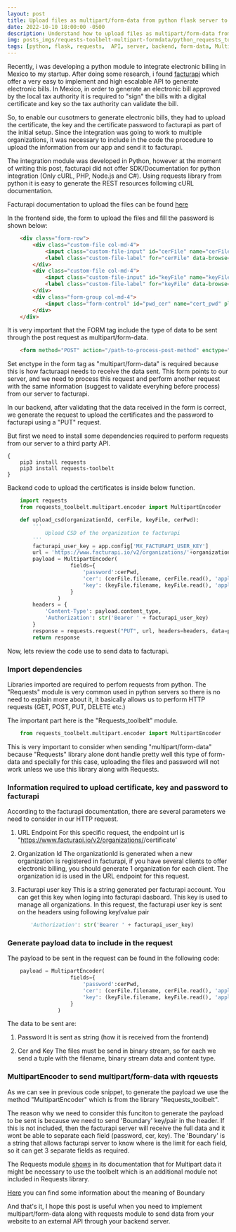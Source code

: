 ```yaml
---
layout: post
title: Upload files as multipart/form-data from python flask server to third party API using requests
date: 2022-10-10 18:00:00 -0500
description: Understand how to upload files as multipart/form-data from flask sever to external API using requests module
img: posts_imgs/requests-toolbelt-multipart-formdata/python_requests_toolbelt.jpeg
tags: [python, flask, requests,  API, server, backend, form-data, MultipartEncoder]
---
```


Recently, i was developing a python module to integrate electronic billing in Mexico to my startup. After doing some research, i found [facturapi](https://www.facturapi.io/) which offer a very easy to implement and high escalable API to generate electronic bills. In Mexico, in order to generate an electronic bill approved by the local tax authority it is required to "sign" the bills with a digital certificate and key so the tax authority can validate the bill.

So, to enable our cusotmers to generate electronic bills, they had to upload the certificate, the key and the certificate password to facturapi as part of the initial setup. Since the integration was going to work to multiple organizations, it was necessary to include in the code the procedure to upload the information from our app and send it to facturapi.

The integration module was developed in Python, however at the moment of writing this post, facturapi did not offer SDK/Documentation for python integration (Only cURL, PHP, Node.js and C#). Using requests library from python it is easy to generate the REST resources following cURL documentation.

Facturapi documentation to upload the files can be found [here](https://docs.facturapi.io/api/#tag/organization/operation/uploadOrganizationCertificate)

In the frontend side, the form to upload the files and fill the password is shown below:

```html
    <div class="form-row">
        <div class="custom-file col-md-4">
            <input class="custom-file-input" id="cerFile" name="cerFile" required="" type="file">
            <label class="custom-file-label" for="cerFile" data-browse="Elegir">Archivo .cer</label>
        </div>
        <div class="custom-file col-md-4">
            <input class="custom-file-input" id="keyFile" name="keyFile" required="" type="file">
            <label class="custom-file-label" for="keyFile" data-browse="Elegir">Archivo .key</label>
        </div>
        <div class="form-group col-md-4">
            <input class="form-control" id="pwd_cer" name="cert_pwd" placeholder="Contraseña del certificado" required="" type="password" value="">
        </div>
    </div>
```

It is very important that the FORM tag include the type of data to be sent through the post request as multipart/form-data.

```html
    <form method="POST" action="/path-to-process-post-method" enctype="multipart/form-data">
```

Set enctype in the form tag as "multipart/form-data" is required because this is how facturaapi needs to receive the data sent. This form points to our server, and we need to process this request and perform another request with the same information (suggest to validate everyhing before process) from our server to facturapi.

In our backend, after validating that the data received in the form is correct, we generate the request to upload the certificates and the password to facturapi using a "PUT" request.

But first we need to install some dependencies required to perform requests from our server to a third party API.

```console
{
    pip3 install requests
    pip3 install requests-toolbelt
}
```

Backend code to upload the certificates is inside below function.

```python
    import requests
    from requests_toolbelt.multipart.encoder import MultipartEncoder

    def upload_csd(organizationId, cerFile, keyFile, cerPwd):
        '''
            Upload CSD of the organization to facturapi
        '''
        facturapi_user_key = app.config['MX_FACTURAPI_USER_KEY']
        url = 'https://www.facturapi.io/v2/organizations/'+organizationId+'/certificate'
        payload = MultipartEncoder(
                    fields={
                        'password':cerPwd,
                        'cer': (cerFile.filename, cerFile.read(), 'application/octet-stream'),
                        'key': (keyFile.filename, keyFile.read(), 'application/octet-stream')
                    }
                )
        headers = {
            'Content-Type': payload.content_type,
            'Authorization': str('Bearer ' + facturapi_user_key)
        }
        response = requests.request("PUT", url, headers=headers, data=payload)
        return response
```

Now, lets review the code use to send data to facturapi.

### Import dependencies

Libraries imported are required to perfom requests from python. The "Requests" module is very common used in python servers so there is no need to explain more about it, it basically allows us to perform HTTP requests (GET, POST, PUT, DELETE etc.)

The important part here is the "Requests_toolbelt" module.

```python
    from requests_toolbelt.multipart.encoder import MultipartEncoder
```

This is very important to consider when sending "multipart/form-data" because "Requests" library alone dont handle pretty well this type of form-data and specially for this case, uploading the files and password will not work unless we use this library along with Requests.

### Information required to upload certificate, key and password to facturapi

According to the facturapi documentation, there are several parameters we need to consider in our HTTP request.

1. URL Endpoint
    For this specific request, the endpoint url is "https://www.facturapi.io/v2/organizations/<organizationId>/certificate'

2. Organization Id
    The organizationId is generated when a new organization is registered in facturapi, if you have several clients to offer electronic billing, you should generate 1 organization for each client.
    The organization id is used in the URL endpoint for this request.

3. Facturapi user key
    This is a string generated per facturapi account. You can get this key when loging into facturapi dasboard. This key is used to manage all organizations.
    In this request, the facturapi user key is sent on the headers using following key/value pair
    ```python
        'Authorization': str('Bearer ' + facturapi_user_key)
    ```

### Generate payload data to include in the request

The payload to be sent in the request can be found in the following code:

```python
    payload = MultipartEncoder(
                    fields={
                        'password':cerPwd,
                        'cer': (cerFile.filename, cerFile.read(), 'application/octet-stream'),
                        'key': (keyFile.filename, keyFile.read(), 'application/octet-stream')
                    }
                )
```

The data to be sent are:

1. Password
    It is sent as string (how it is received from the frontend)

2. Cer and Key
    The files must be send in binary stream, so for each we send a tuple with the filename, binary stream data and content type.

### MultipartEncoder to send multipart/form-data with rqeuests

As we can see in previous code snippet, to generate the payload we use the method "MultipartEncoder" which is from the library "Requests_toolbelt".

The reason why we need to consider this funciton to generate the payload to be sent is because we need to send 'Boundary' key/pair in the header. If this is not included, then the facturapi server will receive the full data and it wont be able to separate each field (password, cer, key). The 'Boundary' is a string that allows facturapi server to know where is the limit for each field, so it can get 3 separate fields as required.

The Requests module [shows](https://requests.readthedocs.io/en/latest/user/quickstart/#post-a-multipart-encoded-file) in its documentation that for Multipart data it might be necessary to use the toolbelt which is an additional module not included in Requests library.

[Here](https://stackoverflow.com/questions/3508338/what-is-the-boundary-in-multipart-form-data) you can find some information about the meaning of Boundary


And that's it, I hope this post is useful when you need to implement multipart/form-data along with requests module to send data from your website to an external API through your backend server.
